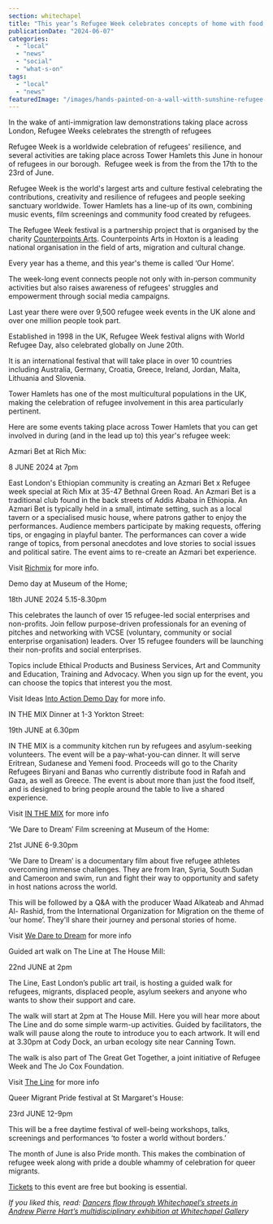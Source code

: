 ```yaml
---
section: whitechapel
title: "This year’s Refugee Week celebrates concepts of home with food, film, and music events across Tower Hamlets."
publicationDate: "2024-06-07"
categories: 
  - "local"
  - "news"
  - "social"
  - "what-s-on"
tags: 
  - "local"
  - "news"
featuredImage: "/images/hands-painted-on-a-wall-witth-sunshine-refugee-week-tower-hamlets.jpg"
---
```


In the wake of anti-immigration law demonstrations taking place across London, Refugee Weeks celebrates the strength of refugees

Refugee Week is a worldwide celebration of refugees' resilience, and several activities are taking place across Tower Hamlets this June in honour of refugees in our borough.  Refugee week is from the from the 17th to the 23rd of June.

Refugee Week is the world's largest arts and culture festival celebrating the contributions, creativity and resilience of refugees and people seeking sanctuary worldwide. Tower Hamlets has a line-up of its own, combining music events, film screenings and community food created by refugees. 

The Refugee Week festival is a partnership project that is organised by the charity [Counterpoints Arts](https://counterpoints.org.uk/). Counterpoints Arts in Hoxton is a leading national organisation in the field of arts, migration and cultural change. 

Every year has a theme, and this year's theme is called ‘Our Home’.

The week-long event connects people not only with in-person community activities but also raises awareness of refugees' struggles and empowerment through social media campaigns. 

Last year there were over 9,500 refugee week events in the UK alone and over one million people took part.

Established in 1998 in the UK, Refugee Week festival aligns with World Refugee Day, also celebrated globally on June 20th.

It is an international festival that will take place in over 10 countries including Australia, Germany, Croatia, Greece, Ireland, Jordan, Malta, Lithuania and Slovenia. 

Tower Hamlets has one of the most multicultural populations in the UK, making the celebration of refugee involvement in this area particularly pertinent. 

Here are some events taking place across Tower Hamlets that you can get involved in during (and in the lead up to) this year's refugee week: 

Azmari Bet at Rich Mix:

8 JUNE 2024 at 7pm

East London's Ethiopian community is creating an Azmari Bet x Refugee week special at Rich Mix at 35-47 Bethnal Green Road. An Azmari Bet is a traditional club found in the back streets of Addis Ababa in Ethiopia. An Azmari Bet is typically held in a small, intimate setting, such as a local tavern or a specialised music house, where patrons gather to enjoy the performances. Audience members participate by making requests, offering tips, or engaging in playful banter. The performances can cover a wide range of topics, from personal anecdotes and love stories to social issues and political satire. The event aims to re-create an Azmari bet experience. 

Visit [Richmix](https://richmix.org.uk/events/azmari-bet/) for more info.

Demo day at Museum of the Home;

18th JUNE 2024 5.15-8.30pm 

This celebrates the launch of over 15 refugee-led social enterprises and non-profits. Join fellow purpose-driven professionals for an evening of pitches and networking with VCSE (voluntary, community or social enterprise organisation) leaders. Over 15 refugee founders will be launching their non-profits and social enterprises. 

Topics include Ethical Products and Business Services, Art and Community and Education, Training and Advocacy. When you sign up for the event, you can choose the topics that interest you the most.

Visit Ideas [Into Action Demo Day](https://www.eventbrite.co.uk/e/ideas-into-action-demo-day-2024-tickets-890906183377) for more info.

IN THE MIX Dinner at 1-3 Yorkton Street:

19th JUNE at 6.30pm 

IN THE MIX is a community kitchen run by refugees and asylum-seeking volunteers. The event will be a pay-what-you-can dinner. It will serve Eritrean, Sudanese and Yemeni food. Proceeds will go to the Charity Refugees Biryani and Banas who currently distribute food in Rafah and Gaza, as well as Greece. The event is about more than just the food itself, and is designed to bring people around the table to live a shared experience. 

Visit [IN THE MIX](https://www.eventbrite.co.uk/e/in-the-mix-supper-club-tickets-912605807537?aff=oddtdtcreator) for more info

‘We Dare to Dream’ Film screening at Museum of the Home:

21st JUNE 6-9.30pm

‘We Dare to Dream’ is a documentary film about five refugee athletes overcoming immense challenges. They are from Iran, Syria, South Sudan and Cameroon and swim, run and fight their way to opportunity and safety in host nations across the world. 

This will be followed by a Q&A with the producer Waad Alkateab and Ahmad Al- Rashid, from the International Organization for Migration on the theme of ‘our home’. They'll share their journey and personal stories of home.

Visit [We Dare to Dream](https://www.museumofthehome.org.uk/whats-on/events/we-dare-to-dream/) for more info 

Guided art walk on The Line at The House Mill:

22nd JUNE at 2pm 

The Line, East London’s public art trail, is hosting a guided walk for refugees, migrants, displaced people, asylum seekers and anyone who wants to show their support and care. 

The walk will start at 2pm at The House Mill. Here you will hear more about The Line and do some simple warm-up activities. Guided by facilitators, the walk will pause along the route to introduce you to each artwork. It will end at 3.30pm at Cody Dock, an urban ecology site near Canning Town. 

The walk is also part of The Great Get Together, a joint initiative of Refugee Week and The Jo Cox Foundation.

Visit [The Line](http://www.eventbrite.com/e/883269963237) for more info

Queer Migrant Pride festival at St Margaret's House:

23rd JUNE 12-9pm 

This will be a free daytime festival of well-being workshops, talks, screenings and performances ‘to foster a world without borders.’

The month of June is also Pride month. This makes the combination of refugee week along with pride a double whammy of celebration for queer migrants. 

[Tickets](https://www.stmargaretshouse.org.uk/events/queer-migrant-pride-fest-2024) to this event are free but booking is essential. 

_If you liked this, read: [Dancers flow through Whitechapel’s streets in Andrew Pierre Hart’s multidisciplinary exhibition at Whitechapel Galler](https://whitechapellondon.co.uk/andrew-pierre-hart-whitechapel-gallery-exhibition/)y_
